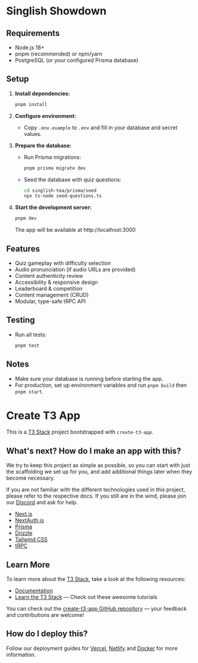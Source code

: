 # Singlish Showdown

## Requirements

- Node.js 18+
- pnpm (recommended) or npm/yarn
- PostgreSQL (or your configured Prisma database)

## Setup

1. **Install dependencies:**
   ```sh
   pnpm install
   ```

2. **Configure environment:**
   - Copy `.env.example` to `.env` and fill in your database and secret values.

3. **Prepare the database:**
   - Run Prisma migrations:
     ```sh
     pnpm prisma migrate dev
     ```
   - Seed the database with quiz questions:
     ```sh
     cd singlish-tea/prisma/seed
     npx ts-node seed-questions.ts
     ```

4. **Start the development server:**
   ```sh
   pnpm dev
   ```
   The app will be available at http://localhost:3000

## Features

- Quiz gameplay with difficulty selection
- Audio pronunciation (if audio URLs are provided)
- Content authenticity review
- Accessibility & responsive design
- Leaderboard & competition
- Content management (CRUD)
- Modular, type-safe tRPC API

## Testing

- Run all tests:
  ```sh
  pnpm test
  ```

## Notes

- Make sure your database is running before starting the app.
- For production, set up environment variables and run `pnpm build` then `pnpm start`.
# Create T3 App

This is a [T3 Stack](https://create.t3.gg/) project bootstrapped with `create-t3-app`.

## What's next? How do I make an app with this?

We try to keep this project as simple as possible, so you can start with just the scaffolding we set up for you, and add additional things later when they become necessary.

If you are not familiar with the different technologies used in this project, please refer to the respective docs. If you still are in the wind, please join our [Discord](https://t3.gg/discord) and ask for help.

- [Next.js](https://nextjs.org)
- [NextAuth.js](https://next-auth.js.org)
- [Prisma](https://prisma.io)
- [Drizzle](https://orm.drizzle.team)
- [Tailwind CSS](https://tailwindcss.com)
- [tRPC](https://trpc.io)

## Learn More

To learn more about the [T3 Stack](https://create.t3.gg/), take a look at the following resources:

- [Documentation](https://create.t3.gg/)
- [Learn the T3 Stack](https://create.t3.gg/en/faq#what-learning-resources-are-currently-available) — Check out these awesome tutorials

You can check out the [create-t3-app GitHub repository](https://github.com/t3-oss/create-t3-app) — your feedback and contributions are welcome!

## How do I deploy this?

Follow our deployment guides for [Vercel](https://create.t3.gg/en/deployment/vercel), [Netlify](https://create.t3.gg/en/deployment/netlify) and [Docker](https://create.t3.gg/en/deployment/docker) for more information.
